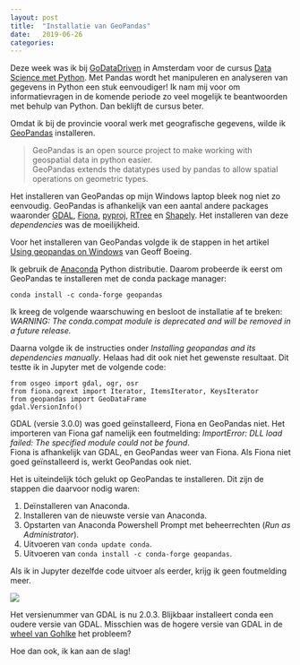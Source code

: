 ```yaml
---
layout: post
title:  "Installatie van GeoPandas"
date:   2019-06-26 
categories: 
---
```


Deze week was ik bij [GoDataDriven](https://godatadriven.com/) in Amsterdam voor de cursus [Data Science met Python](https://training.xebia.com/data-science/data-science-with-python). Met Pandas wordt het manipuleren en analyseren van gegevens in Python een stuk eenvoudiger! Ik nam mij voor om informatievragen in de komende periode zo veel mogelijk te beantwoorden met behulp van Python. Dan beklijft de cursus beter. 

Omdat ik bij de provincie vooral werk met geografische gegevens, wilde ik [GeoPandas](http://geopandas.org/) installeren. 

>GeoPandas is an open source project to make working with geospatial data in python easier.         
>GeoPandas extends the datatypes used by pandas to allow spatial operations on geometric types.       

Het installeren van GeoPandas op mijn Windows laptop bleek nog niet zo eenvoudig. GeoPandas is afhankelijk van een aantal andere packages waaronder [GDAL](https://pypi.org/project/GDAL/), [Fiona](https://pypi.org/project/Fiona/), [pyproj](https://pypi.org/project/pyproj/), [RTree](https://pypi.org/project/Rtree/) en [Shapely](https://pypi.org/project/Shapely/). Het installeren van deze _dependencies_ was de moeilijkheid.   

Voor het installeren van GeoPandas volgde ik de stappen in het artikel [Using geopandas on Windows](https://geoffboeing.com/2014/09/using-geopandas-windows/) van Geoff Boeing.

Ik gebruik de [Anaconda](https://www.anaconda.com/distribution/) Python distributie. Daarom probeerde ik eerst om GeoPandas te installeren met de conda package manager:

```
conda install -c conda-forge geopandas
```

Ik kreeg de volgende waarschuwing en besloot de installatie af te breken:    
_WARNING: The conda.compat module is deprecated and will be removed in a future release._

Daarna volgde ik de instructies onder _Installing geopandas and its dependencies manually_. Helaas had dit ook niet het gewenste resultaat. Dit testte ik in Jupyter met de volgende code:

```
from osgeo import gdal, ogr, osr         
from fiona.ogrext import Iterator, ItemsIterator, KeysIterator         
from geopandas import GeoDataFrame         
gdal.VersionInfo()       
```
 
 GDAL (versie 3.0.0) was goed geïnstalleerd, Fiona en GeoPandas niet. Het importeren van Fiona gaf namelijk een foutmelding: _ImportError: DLL load failed: The specified module could not be found_.      
Fiona is afhankelijk van GDAL, en GeoPandas weer van Fiona. Als Fiona niet goed geïnstalleerd is, werkt GeoPandas ook niet.

Het is uiteindelijk tóch gelukt op GeoPandas te installeren. Dit zijn de stappen die daarvoor nodig waren:    
1. Deïnstalleren van Anaconda.
2. Installeren van de nieuwste versie van Anaconda.
4. Opstarten van Anaconda Powershell Prompt met beheerrechten (_Run as Administrator_).
5. Uitvoeren van `conda update conda`.
6. Uitvoeren van `conda install -c conda-forge geopandas`. 

Als ik in Jupyter dezelfde code uitvoer als eerder, krijg ik geen foutmelding meer. 

![]({{site.url}}/assets/img/2019-06-26/img01.png) 

Het versienummer van GDAL is nu 2.0.3. Blijkbaar installeert conda een oudere versie van GDAL. Misschien was de hogere versie van GDAL in de [wheel van Gohlke](https://www.lfd.uci.edu/~gohlke/pythonlibs/#gdal) het probleem? 

Hoe dan ook, ik kan aan de slag!
